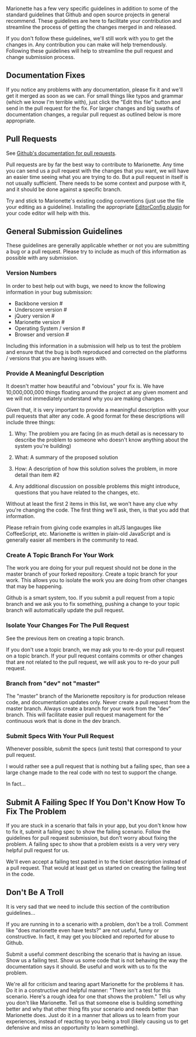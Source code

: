 Marionette has a few very specific guidelines in addition
to some of the standard guidelines that Github and open
source projects in general recommend. These guidelines
are here to facilitate your contribution and streamline
the process of getting the changes merged in and released.

If you don't follow these guidelines, we'll still work
with you to get the changes in. Any contribution you can
make will help tremendously. Following these guidelines
will help to streamline the pull request and change
submission process.

## Documentation Fixes

If you notice any problems with any documentation, please
fix it and we'll get it merged as soon as we can. For
small things like typos and grammar (which we know I'm
terrible with), just click the "Edit this file" button
and send in the pull request for the fix. For larger
changes and big swaths of documentation changes, a regular
pull request as outlined below is more appropriate.

## Pull Requests

See [Github's documentation for pull requests](https://help.github.com/articles/using-pull-requests).

Pull requests are by far the best way to contribute to
Marionette. Any time you can send us a pull request with
the changes that you want, we will have an easier time
seeing what you are trying to do. But a pull request in
itself is not usually sufficient. There needs to be some
context and purpose with it, and it should be done
against a specific branch.

Try and stick to Marionette's existing coding conventions
(just use the file your editing as a guideline).
Installing the appropriate [EditorConfig plugin](http://editorconfig.org/#download)
for your code editor will help with this.

## General Submission Guidelines

These guidelines are generally applicable whether or not
you are submitting a bug or a pull request. Please try to
include as much of this information as possible with any
submission.

### Version Numbers

In order to best help out with bugs, we need to know the
following information in your bug submission:

* Backbone version #
* Underscore version #
* jQuery version #
* Marionette version #
* Operating System / version #
* Browser and version #

Including this information in a submission will help
us to test the problem and ensure that the bug is
both reproduced and corrected on the platforms / versions
that you are having issues with.

### Provide A Meaningful Description

It doesn't matter how beautiful and "obvious" your fix is.
We have 10,000,000,000 things floating around the project
at any given moment and we will not immediately understand
why you are making changes.

Given that, it is very important to provide a meaningful
description with your pull requests that alter any code.
A good format for these descriptions will include three things:

1. Why: The problem you are facing (in as much detail as is
necessary to describe the problem to someone who doesn't
know anything about the system you're building)

2. What: A summary of the proposed solution

3. How: A description of how this solution solves the problem,
in more detail than item #2

4. Any additional discussion on possible problems this might
introduce, questions that you have related to the changes, etc.

Without at least the first 2 items in this list, we won't
have any clue why you're changing the code. The first thing
we'll ask, then, is that you add that information.

Please refrain from giving code examples in altJS langauges like
CoffeeScript, etc. Marionette is written in plain-old JavaScript
and is generally easier all members in the community to read.

### Create A Topic Branch For Your Work

The work you are doing for your pull request should not be
done in the master branch of your forked repository. Create
a topic branch for your work. This allows you to isolate
the work you are doing from other changes that may be happening.

Github is a smart system, too. If you submit a pull request
from a topic branch and we ask you to fix something, pushing
a change to your topic branch will automatically update the
pull request.

### Isolate Your Changes For The Pull Request

See the previous item on creating a topic branch.

If you don't use a topic branch, we may ask you to re-do your
pull request on a topic branch. If your pull request contains
commits or other changes that are not related to the pull
request, we will ask you to re-do your pull request.

### Branch from "dev" not "master"

The "master" branch of the Marionette repository is for 
production release code, and documentation updates only. Never 
create a pull request from the master branch. Always create 
a branch for your work from the "dev" branch. This will 
facilitate easier pull request management for the continuous 
work that is done in the dev branch.

### Submit Specs With Your Pull Request

Whenever possible, submit the specs (unit tests) that
correspond to your pull request.

I would rather see a pull request that is nothing but a
failing spec, than see a large change made to the real
code with no test to support the change.

In fact...

## Submit A Failing Spec If You Don't Know How To Fix The Problem

If you are stuck in a scenario that fails in your app,
but you don't know how to fix it, submit a failing spec
to show the failing scenario. Follow the guidelines for
pull request submission, but don't worry about fixing the
problem. A failing spec to show that a problem exists is
a very very very helpful pull request for us.

We'll even accept a failing test pasted in to the ticket
description instead of a pull request. That would at
least get us started on creating the failing test in the code.

## Don't Be A Troll

It is very sad that we need to include this section of
the contribution guidelines...

If you are running in to a scenario with a problem, don't
be a troll. Comment like "does marionette even have tests?"
are not useful, funny or constructive. In fact, it may get
you blocked and reported for abuse to Github.

Submit a useful comment describing the scenario that is
having an issue. Show us a failing test. Show us some
code that is not behaving the way the documentation says
it should. Be useful and work with us to fix the problem.

We're all for criticism and tearing apart Marionette for
the problems it has. Do it in a constructive and helpful
manner: "There isn't a test for this scenario. Here's a
rough idea for one that shows the problem." Tell us why
you don't like Marionette. Tell us that someone else is
building something better and why that other thing fits
your scenario and needs better than Marionette does. Just
do it in a manner that allows us to learn from your
experiences, instead of reacting to you being a troll
(likely causing us to get defensive and miss an opportunity
to learn something).
